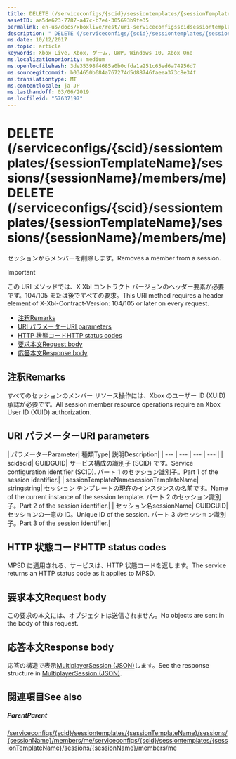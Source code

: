 ```yaml
---
title: DELETE (/serviceconfigs/{scid}/sessiontemplates/{sessionTemplateName}/sessions/{sessionName}/members/me)
assetID: aa5de623-7787-a47c-b7e4-305693b9fe35
permalink: en-us/docs/xboxlive/rest/uri-serviceconfigsscidsessiontemplatessessiontemplatenamesessionssessionnamemembersmedelete.html
description: " DELETE (/serviceconfigs/{scid}/sessiontemplates/{sessionTemplateName}/sessions/{sessionName}/members/me)"
ms.date: 10/12/2017
ms.topic: article
keywords: Xbox Live, Xbox, ゲーム, UWP, Windows 10, Xbox One
ms.localizationpriority: medium
ms.openlocfilehash: 3de35398f4685a0b0cfda1a251c65ed6a74956d7
ms.sourcegitcommit: b034650b684a767274d5d88746faeea373c8e34f
ms.translationtype: MT
ms.contentlocale: ja-JP
ms.lasthandoff: 03/06/2019
ms.locfileid: "57637197"
---
```

# <a name="delete-serviceconfigsscidsessiontemplatessessiontemplatenamesessionssessionnamemembersme"></a><span data-ttu-id="4cef9-104">DELETE (/serviceconfigs/{scid}/sessiontemplates/{sessionTemplateName}/sessions/{sessionName}/members/me)</span><span class="sxs-lookup"><span data-stu-id="4cef9-104">DELETE (/serviceconfigs/{scid}/sessiontemplates/{sessionTemplateName}/sessions/{sessionName}/members/me)</span></span>
<span data-ttu-id="4cef9-105">セッションからメンバーを削除します。</span><span class="sxs-lookup"><span data-stu-id="4cef9-105">Removes a member from a session.</span></span>

> [!IMPORTANT]
> <span data-ttu-id="4cef9-106">この URI メソッドでは、X Xbl コントラクト バージョンのヘッダー要素が必要です。104/105 または後ですべての要求。</span><span class="sxs-lookup"><span data-stu-id="4cef9-106">This URI method requires a header element of X-Xbl-Contract-Version: 104/105 or later on every request.</span></span>

  * [<span data-ttu-id="4cef9-107">注釈</span><span class="sxs-lookup"><span data-stu-id="4cef9-107">Remarks</span></span>](#ID4ET)
  * [<span data-ttu-id="4cef9-108">URI パラメーター</span><span class="sxs-lookup"><span data-stu-id="4cef9-108">URI parameters</span></span>](#ID4E3)
  * [<span data-ttu-id="4cef9-109">HTTP 状態コード</span><span class="sxs-lookup"><span data-stu-id="4cef9-109">HTTP status codes</span></span>](#ID4EHB)
  * [<span data-ttu-id="4cef9-110">要求本文</span><span class="sxs-lookup"><span data-stu-id="4cef9-110">Request body</span></span>](#ID4ENB)
  * [<span data-ttu-id="4cef9-111">応答本文</span><span class="sxs-lookup"><span data-stu-id="4cef9-111">Response body</span></span>](#ID4EYB)

<a id="ID4ET"></a>


## <a name="remarks"></a><span data-ttu-id="4cef9-112">注釈</span><span class="sxs-lookup"><span data-stu-id="4cef9-112">Remarks</span></span>
<span data-ttu-id="4cef9-113">すべてのセッションのメンバー リソース操作には、Xbox のユーザー ID (XUID) 承認が必要です。</span><span class="sxs-lookup"><span data-stu-id="4cef9-113">All session member resource operations require an Xbox User ID (XUID) authorization.</span></span>  
<a id="ID4E3"></a>


## <a name="uri-parameters"></a><span data-ttu-id="4cef9-114">URI パラメーター</span><span class="sxs-lookup"><span data-stu-id="4cef9-114">URI parameters</span></span>

| <span data-ttu-id="4cef9-115">パラメーター</span><span class="sxs-lookup"><span data-stu-id="4cef9-115">Parameter</span></span>| <span data-ttu-id="4cef9-116">種類</span><span class="sxs-lookup"><span data-stu-id="4cef9-116">Type</span></span>| <span data-ttu-id="4cef9-117">説明</span><span class="sxs-lookup"><span data-stu-id="4cef9-117">Description</span></span>|
| --- | --- | --- | --- |
| <span data-ttu-id="4cef9-118">scid</span><span class="sxs-lookup"><span data-stu-id="4cef9-118">scid</span></span>| <span data-ttu-id="4cef9-119">GUID</span><span class="sxs-lookup"><span data-stu-id="4cef9-119">GUID</span></span>| <span data-ttu-id="4cef9-120">サービス構成の識別子 (SCID) です。</span><span class="sxs-lookup"><span data-stu-id="4cef9-120">Service configuration identifier (SCID).</span></span> <span data-ttu-id="4cef9-121">パート 1 のセッション識別子。</span><span class="sxs-lookup"><span data-stu-id="4cef9-121">Part 1 of the session identifier.</span></span>|
| <span data-ttu-id="4cef9-122">sessionTemplateName</span><span class="sxs-lookup"><span data-stu-id="4cef9-122">sessionTemplateName</span></span>| <span data-ttu-id="4cef9-123">string</span><span class="sxs-lookup"><span data-stu-id="4cef9-123">string</span></span>| <span data-ttu-id="4cef9-124">セッション テンプレートの現在のインスタンスの名前です。</span><span class="sxs-lookup"><span data-stu-id="4cef9-124">Name of the current instance of the session template.</span></span> <span data-ttu-id="4cef9-125">パート 2 のセッション識別子。</span><span class="sxs-lookup"><span data-stu-id="4cef9-125">Part 2 of the session identifier.</span></span>|
| <span data-ttu-id="4cef9-126">セッション名</span><span class="sxs-lookup"><span data-stu-id="4cef9-126">sessionName</span></span>| <span data-ttu-id="4cef9-127">GUID</span><span class="sxs-lookup"><span data-stu-id="4cef9-127">GUID</span></span>| <span data-ttu-id="4cef9-128">セッションの一意の ID。</span><span class="sxs-lookup"><span data-stu-id="4cef9-128">Unique ID of the session.</span></span> <span data-ttu-id="4cef9-129">パート 3 のセッション識別子。</span><span class="sxs-lookup"><span data-stu-id="4cef9-129">Part 3 of the session identifier.</span></span>|

<a id="ID4EHB"></a>


## <a name="http-status-codes"></a><span data-ttu-id="4cef9-130">HTTP 状態コード</span><span class="sxs-lookup"><span data-stu-id="4cef9-130">HTTP status codes</span></span>
<span data-ttu-id="4cef9-131">MPSD に適用される、サービスは、HTTP 状態コードを返します。</span><span class="sxs-lookup"><span data-stu-id="4cef9-131">The service returns an HTTP status code as it applies to MPSD.</span></span>  
<a id="ID4ENB"></a>


## <a name="request-body"></a><span data-ttu-id="4cef9-132">要求本文</span><span class="sxs-lookup"><span data-stu-id="4cef9-132">Request body</span></span>

<span data-ttu-id="4cef9-133">この要求の本文には、オブジェクトは送信されません。</span><span class="sxs-lookup"><span data-stu-id="4cef9-133">No objects are sent in the body of this request.</span></span>

<a id="ID4EYB"></a>


## <a name="response-body"></a><span data-ttu-id="4cef9-134">応答本文</span><span class="sxs-lookup"><span data-stu-id="4cef9-134">Response body</span></span>
<span data-ttu-id="4cef9-135">応答の構造で表示[MultiplayerSession (JSON)](../../json/json-multiplayersession.md)します。</span><span class="sxs-lookup"><span data-stu-id="4cef9-135">See the response structure in [MultiplayerSession (JSON)](../../json/json-multiplayersession.md).</span></span>  
<a id="ID4EBC"></a>


## <a name="see-also"></a><span data-ttu-id="4cef9-136">関連項目</span><span class="sxs-lookup"><span data-stu-id="4cef9-136">See also</span></span>

<a id="ID4EDC"></a>


##### <a name="parent"></a><span data-ttu-id="4cef9-137">Parent</span><span class="sxs-lookup"><span data-stu-id="4cef9-137">Parent</span></span>

[<span data-ttu-id="4cef9-138">/serviceconfigs/{scid}/sessiontemplates/{sessionTemplateName}/sessions/{sessionName}/members/me</span><span class="sxs-lookup"><span data-stu-id="4cef9-138">/serviceconfigs/{scid}/sessiontemplates/{sessionTemplateName}/sessions/{sessionName}/members/me</span></span>](uri-serviceconfigsscidsessiontemplatessessiontemplatenamesessionssessionnamemembersme.md)
